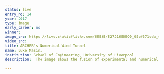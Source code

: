 ```yaml
---
status: live
entry_no: 14
year: 2017
type: image 
early_career: no 
winner: 
image_src: https://live.staticflickr.com/65535/52721658590_08ef871cda_c_d.jpg
video_src: 
title: ARCHER's Numerical Wind Tunnel
name: Luke Masini
institution: School of Engineering, University of Liverpool
description:  The image shows the fusion of experimental and numerical wind tunnel data of an aircraft wing revealing complex flow features in high-speed flight. The wing surface is coloured by the instantaneous static pressure, with a sharp colour change highlighting a shock wave discontinuity. Such pressure jumps force the flow to detach from the wing surface generating large-scale turbulent eddies in the wake. Supercritical conditions result in shock wave unsteadiness and consequent fluctuating air loads requiring aircraft designers to incorporate measures of safety. These time-accurate simulations require extensive computational resources and were only made possible with ARCHER. The data will drive research into high-speed flow instability which will ultimately help to inform future wing design. <br />		The image of the Aircraft Research Association transonic wind tunnel was taken using a Nikon D5000 camera and the numerical data was superimposed in Tecplot.
  
---
```

